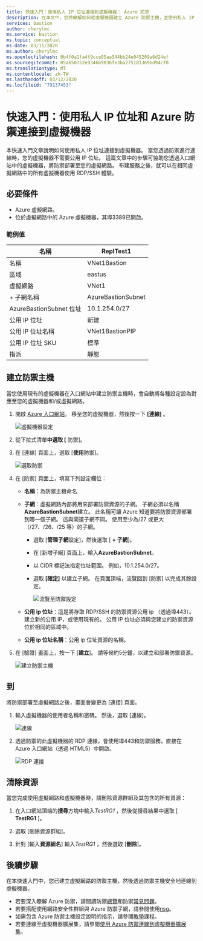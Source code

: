 ```yaml
---
title: 快速入門：使用私人 IP 位址連接到虛擬機器： Azure 防禦
description: 在本文中，您將瞭解如何從虛擬機器建立 Azure 防禦主機，並使用私人 IP 位址安全地連接。
services: bastion
author: cherylmc
ms.service: bastion
ms.topic: conceptual
ms.date: 03/11/2020
ms.author: cherylmc
ms.openlocfilehash: 0b4f0a1fa4f9cce05aa544bb24e045209a6d24ef
ms.sourcegitcommit: 05a650752e9346b9836fe3ba275181369bd94cf0
ms.translationtype: MT
ms.contentlocale: zh-TW
ms.lasthandoff: 03/12/2020
ms.locfileid: "79137453"
---
```

# <a name="quickstart-connect-to-a-virtual-machine-using-a-private-ip-address-and-azure-bastion"></a>快速入門：使用私人 IP 位址和 Azure 防禦連接到虛擬機器

本快速入門文章說明如何使用私人 IP 位址連接到虛擬機器。 當您透過防禦進行連線時，您的虛擬機器不需要公用 IP 位址。 這篇文章中的步驟可協助您透過入口網站中的虛擬機器，將防禦部署至您的虛擬網路。 布建服務之後，就可以在相同虛擬網路中的所有虛擬機器使用 RDP/SSH 體驗。

## <a name="prereq"></a>必要條件

* Azure 虛擬網路。
* 位於虛擬網路中的 Azure 虛擬機器，其埠3389已開啟。

### <a name="example-values"></a>範例值

|**名稱** | **ReplTest1** |
| --- | --- |
| 名稱 |  VNet1Bastion |
| 區域 | eastus |
| 虛擬網路 |  VNet1 |
| + 子網名稱 | AzureBastionSubnet |
| AzureBastionSubnet 位址 |  10.1.254.0/27 |
| 公用 IP 位址 |  新建 |
| 公用 IP 位址名稱 | VNet1BastionPIP  |
| 公用 IP 位址 SKU |  標準  |
| 指派  | 靜態 |

## <a name="createvmset"></a>建立防禦主機

當您使用現有的虛擬機器在入口網站中建立防禦主機時，會自動將各種設定設為對應至您的虛擬機器和/或虛擬網路。

1. 開啟 [Azure 入口網站](https://portal.azure.com)。 移至您的虛擬機器，然後按一下 **[連線]** 。

   ![虛擬機器設定](./media/quickstart-host-portal/vm-settings.png)
1. 從下拉式清單**中選取 [** 防禦]。
1. 在 [連線] 頁面上，選取 [**使用**防禦]。

   ![選取防禦](./media/quickstart-host-portal/select-bastion.png)

1. 在 [防禦] 頁面上，填寫下列設定欄位：

   * **名稱**：為防禦主機命名
   * **子網**：虛擬網路內部將用來部署防禦資源的子網。 子網必須以名稱**AzureBastionSubnet**建立。 此名稱可讓 Azure 知道要將防禦資源部署到哪一個子網。 這與閘道子網不同。 使用至少為/27 或更大（/27、/26、/25 等）的子網。
   
      * 選取 [**管理子網**設定]，然後選取 [ **+ 子網**]。
      * 在 [新增子網] 頁面上，輸入**AzureBastionSubnet**。
      * 以 CIDR 標記法指定位址範圍。 例如，10.1.254.0/27。
      * 選取 **[確定]** 以建立子網。 在頁面頂端，流覽回到 [防禦] 以完成其餘設定。

         ![流覽至防禦設定](./media/quickstart-host-portal/navigate-bastion.png)
   * **公用 ip 位址**：這是將存取 RDP/SSH 的防禦資源公用 ip （透過埠443）。 建立新的公用 IP，或使用現有的。 公用 IP 位址必須與您建立的防禦資源位於相同的區域中。
   * **公用 ip 位址名稱**：公用 ip 位址資源的名稱。
1. 在 [驗證] 畫面上，按一下 [**建立**]。 請等候約5分鐘，以建立和部署防禦資源。

   ![建立防禦主機](./media/quickstart-host-portal/bastion-settings.png)

## <a name="connect"></a>到

將防禦部署至虛擬網路之後，畫面會變更為 [連接] 頁面。

1. 輸入虛擬機器的使用者名稱和密碼。 然後，選取 [連線]。

   ![連線](./media/quickstart-host-portal/connect.png)
1. 透過防禦的此虛擬機器的 RDP 連線，會使用埠443和防禦服務，直接在 Azure 入口網站（透過 HTML5）中開啟。

   ![RDP 連接](./media/quickstart-host-portal/443-rdp.png)

## <a name="clean-up-resources"></a>清除資源

當您完成使用虛擬網路和虛擬機器時，請刪除資源群組及其包含的所有資源：

1. 在入口網站頂端的**搜尋**方塊中輸入*TestRG1* ，然後從搜尋結果中選取 [ **TestRG1** ]。

2. 選取 [刪除資源群組]。

3. 針對 [輸入**資源組名**] 輸入*TestRG1* ，然後選取 [**刪除**]。

## <a name="next-steps"></a>後續步驟

在本快速入門中，您已建立虛擬網路的防禦主機，然後透過防禦主機安全地連線到虛擬機器。

* 若要深入瞭解 Azure 防禦，請閱讀防禦[總覽](bastion-overview.md)和防禦[常見問題](bastion-faq.md)。
* 若要搭配使用網路安全性群組與 Azure 防禦子網，請參閱使用[nsg](bastion-nsg.md)。
* 如需包含 Azure 防禦主機設定說明的指示，請參閱[教學](bastion-create-host-portal.md)課程。
* 若要連線至虛擬機器擴展集，請參閱[使用 Azure 防禦連線到虛擬機器擴展集](bastion-connect-vm-scale-set.md)。
